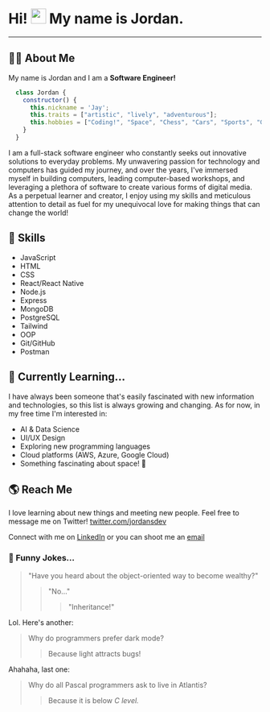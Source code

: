 # Hi! <img src="https://raw.githubusercontent.com/iampavangandhi/iampavangandhi/master/gifs/Hi.gif" width="30px"> My name is Jordan.
---
## :man_technologist: About Me
My name is Jordan and I am a **Software Engineer!**

```javascript
  class Jordan {
    constructor() {
      this.nickname = 'Jay';
      this.traits = ["artistic", "lively", "adventurous"];
      this.hobbies = ["Coding!", "Space", "Chess", "Cars", "Sports", "Gaming"];
    }
  }
  ```

<p>
I am a full-stack software engineer who constantly seeks out innovative solutions to everyday problems. My unwavering passion for technology and computers has guided my journey, and over the years, I've immersed myself in building computers, leading computer-based workshops, and leveraging a plethora of software to create various forms of digital media. As a perpetual learner and creator, I enjoy using my skills and meticulous attention to detail as fuel for my unequivocal love for making things that can change the world!
</p>

## :wrench: Skills

* JavaScript
* HTML
* CSS
* React/React Native
* Node.js
* Express
* MongoDB
* PostgreSQL
* Tailwind
* OOP
* Git/GitHub
* Postman

## :rocket: Currently Learning...

I have always been someone that's easily fascinated with new information and technologies, so this list is always growing and changing. As for now, in my free time I'm interested in:
* AI & Data Science
* UI/UX Design
* Exploring new programming languages
* Cloud platforms (AWS, Azure, Google Cloud)
* Something fascinating about space! :rocket:

## :earth_americas: Reach Me

I love learning about new things and meeting new people. Feel free to message me on Twitter! [twitter.com/jordansdev](https://twitter.com/jsmallsdev)

Connect with me on [LinkedIn](https://www.linkedin.com/in/jordansdev/) or you can shoot me an [email](mailto:jsmallsdev@gmail.com)

### :microphone: Funny Jokes...

> "Have you heard about the object-oriented way to become wealthy?"
>> "No..."
>>> "Inheritance!"

Lol. Here's another:

> Why do programmers prefer dark mode?
>> Because light attracts bugs!

Ahahaha, last one:

> Why do all Pascal programmers ask to live in Atlantis?
>> Because it is below *C level.*

